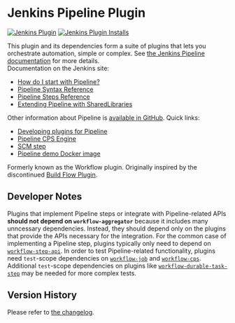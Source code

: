 # Jenkins Pipeline Plugin
[![Jenkins Plugin](https://img.shields.io/jenkins/plugin/v/workflow-aggregator.svg)](https://plugins.jenkins.io/workflow-aggregator)
[![Jenkins Plugin Installs](https://img.shields.io/jenkins/plugin/i/workflow-aggregator.svg?color=blue)](https://plugins.jenkins.io/workflow-aggregator)

This plugin and its dependencies form a suite of plugins that lets you orchestrate automation, simple or
complex. See [the Jenkins Pipeline documentation](https://jenkins.io/doc/book/pipeline/) for more details.  
Documentation on the Jenkins site:

-   [How do I start with Pipeline?](https://jenkins.io/doc/pipeline/tour/hello-world/)
-   [Pipeline Syntax Reference](https://jenkins.io/doc/book/pipeline/syntax/)
-   [Pipeline Steps Reference](https://jenkins.io/doc/pipeline/steps)
-   [Extending Pipeline with SharedLibraries](https://jenkins.io/doc/book/pipeline/shared-libraries/)

Other information about Pipeline is [available in
GitHub](https://github.com/jenkinsci/pipeline-plugin). Quick links:

-   [Developing plugins for
    Pipeline](https://github.com/jenkinsci/pipeline-plugin/blob/master/DEVGUIDE.md)
-   [Pipeline CPS
    Engine](https://github.com/jenkinsci/workflow-cps-plugin)
-   [SCM
    step](https://github.com/jenkinsci/workflow-scm-step-plugin/blob/master/README.md)
-   [Pipeline demo Docker
    image](https://github.com/jenkinsci/workflow-aggregator-plugin/blob/master/demo/README.md)

Formerly known as the Workflow plugin. Originally inspired by the discontinued [Build
Flow Plugin](https://github.com/jenkinsci/build-flow-plugin).

## Developer Notes

Plugins that implement Pipeline steps or integrate with Pipeline-related APIs **should not depend on `workflow-aggregator`** because it includes many unncessary dependencies.
Instead, they should depend only on the plugins that provide the APIs necessary for the integration.
For the common case of implementing a Pipeline step, plugins typically only need to depend on [`workflow-step-api`](https://plugins.jenkins.io/workflow-step-api/).
In order to test Pipeline-related functionality, plugins need `test`-scope dependencies on [`workflow-job`](https://plugins.jenkins.io/workflow-job/) and [`workflow-cps`](https://plugins.jenkins.io/workflow-cps/).
Additional `test`-scope dependencies on plugins like [`workflow-durable-task-step`](https://plugins.jenkins.io/workflow-durable-task-step) may be needed for more complex tests.

## Version History
Please refer to [the changelog](CHANGELOG.md).
